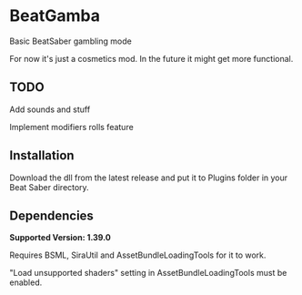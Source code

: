 # BeatGamba

Basic BeatSaber gambling mode

For now it's just a cosmetics mod. In the future it might get more functional.

## TODO

Add sounds and stuff

Implement modifiers rolls feature

## Installation

Download the dll from the latest release and put it to Plugins folder in your Beat Saber directory.

## Dependencies

**Supported Version: 1.39.0**

Requires BSML, SiraUtil and AssetBundleLoadingTools for it to work.

"Load unsupported shaders" setting in AssetBundleLoadingTools must be enabled.
